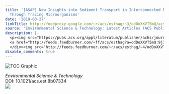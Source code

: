 ```yaml
---
title: '[ASAP] New Insights into Sediment Transport in Interconnected River–Lake Systems
  Through Tracing Microorganisms'
date: '2019-03-27'
linkTitle: http://feedproxy.google.com/~r/acs/esthag/~3/odDoXXVT5mQ/acs.est.8b07334
source: 'Environmental Science & Technology: Latest Articles (ACS Publications)'
description: |-
  <p><img src="https://pubs.acs.org/appl/literatum/publisher/achs/journals/content/esthag/0/esthag.ahead-of-print/acs.est.8b07334/20190327/images/medium/es-2018-07334f_0001.gif" alt="TOC Graphic"/></p><div><cite>Environmental Science & Technology</cite></div><div>DOI: 10.1021/acs.est.8b07334</div><div class="feedflare">
  <a href="http://feeds.feedburner.com/~ff/acs/esthag?a=odDoXXVT5mQ:9j7bQ35F0TM:yIl2AUoC8zA"><img src="http://feeds.feedburner.com/~ff/acs/esthag?d=yIl2AUoC8zA" border="0"></img></a>
  </div><img src="http://feeds.feedburner.com/~r/acs/esthag/~4/odDoXXVT5mQ" height="1" width="1" ...
disable_comments: true
---
```

<p><img src="https://pubs.acs.org/appl/literatum/publisher/achs/journals/content/esthag/0/esthag.ahead-of-print/acs.est.8b07334/20190327/images/medium/es-2018-07334f_0001.gif" alt="TOC Graphic"/></p><div><cite>Environmental Science & Technology</cite></div><div>DOI: 10.1021/acs.est.8b07334</div><div class="feedflare">
<a href="http://feeds.feedburner.com/~ff/acs/esthag?a=odDoXXVT5mQ:9j7bQ35F0TM:yIl2AUoC8zA"><img src="http://feeds.feedburner.com/~ff/acs/esthag?d=yIl2AUoC8zA" border="0"></img></a>
</div><img src="http://feeds.feedburner.com/~r/acs/esthag/~4/odDoXXVT5mQ" height="1" width="1" ...